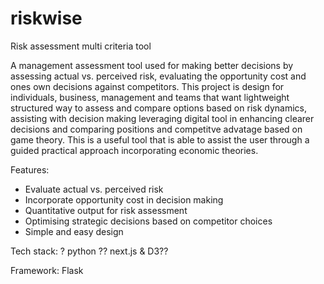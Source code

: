# riskwise
Risk assessment multi criteria tool

A management assessment tool used for making better decisions by assessing actual vs. perceived risk, evaluating the opportunity cost and ones own decisions against competitors. This project is design for individuals, business, management and teams that want lightweight structured way to assess and compare options based on risk dynamics, assisting with decision making leveraging digital tool in enhancing clearer decisions and comparing positions and competitve advatage based on game theory. This is a useful tool that is able to assist the user through a guided practical approach incorporating economic theories. 

Features:

- Evaluate actual vs. perceived risk
- Incorporate opportunity cost in decision making
- Quantitative output for risk assessment
- Optimising strategic decisions based on competitor choices
- Simple and easy design

Tech stack:
?
python 
?? next.js & D3??

Framework:
Flask




